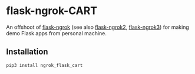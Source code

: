 # flask-ngrok-CART
An offshoot of [flask-ngrok](https://github.com/gstaff/flask-ngrok) (see also [flask-ngrok2](https://github.com/MohamedAliRashad/flask-ngrok2), [flask-ngrok3](https://github.com/Partycode/flask-ngrok3)) for making demo Flask apps from personal machine.

## Installation

```bash
pip3 install ngrok_flask_cart
```
